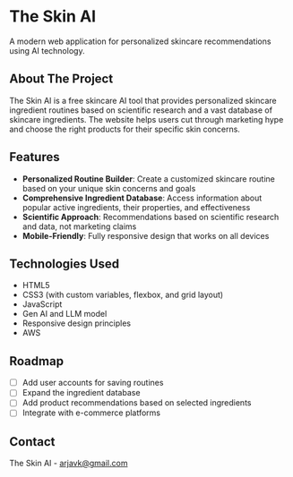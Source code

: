# The Skin AI

A modern web application for personalized skincare recommendations using AI technology.

## About The Project

The Skin AI is a free skincare AI tool that provides personalized skincare ingredient routines based on scientific research and a vast database of skincare ingredients. The website helps users cut through marketing hype and choose the right products for their specific skin concerns.

## Features

- **Personalized Routine Builder**: Create a customized skincare routine based on your unique skin concerns and goals
- **Comprehensive Ingredient Database**: Access information about popular active ingredients, their properties, and effectiveness
- **Scientific Approach**: Recommendations based on scientific research and data, not marketing claims
- **Mobile-Friendly**: Fully responsive design that works on all devices

## Technologies Used

- HTML5
- CSS3 (with custom variables, flexbox, and grid layout)
- JavaScript 
- Gen AI and LLM model
- Responsive design principles
- AWS

## Roadmap

- [ ] Add user accounts for saving routines
- [ ] Expand the ingredient database
- [ ] Add product recommendations based on selected ingredients
- [ ] Integrate with e-commerce platforms

## Contact

The Skin AI - arjavk@gmail.com
